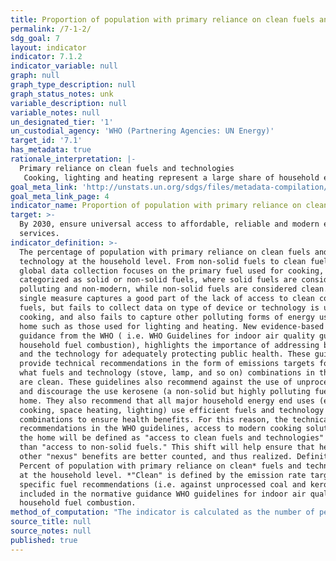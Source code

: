 ```yaml
---
title: Proportion of population with primary reliance on clean fuels and technology
permalink: /7-1-2/
sdg_goal: 7
layout: indicator
indicator: 7.1.2
indicator_variable: null
graph: null
graph_type_description: null
graph_status_notes: unk
variable_description: null
variable_notes: null
un_designated_tier: '1'
un_custodial_agency: 'WHO (Partnering Agencies: UN Energy)'
target_id: '7.1'
has_metadata: true
rationale_interpretation: |-
  Primary reliance on clean fuels and technologies
   Cooking, lighting and heating represent a large share of household energy use across the low- and middle-income countries. For cooking and heating, households typically rely on solid fuels (such as wood, charcoal, biomass) or kerosene paired with inefficient technologies (e.g. open fires, stoves, space heaters or lamps). It is well known that reliance on such inefficient energy for cooking, heating and lighting is associated with high levels of household (indoor) air pollution. The use of inefficient fuels for cooking alone is estimated to cause over 4 million deaths annually, mainly among women and children. This is more than TB, HIV and malaria combined. These adverse health impacts can be avoided by adopting clean fuels and technologies for all main household energy end-or in some circumstances by adopting advanced combustion cook stoves (i.e. those which achieve the emission rates targets provided by the WHO guidelines) and adopting strict protocols for their safe use. Given the importance of clean and safe household energy use as a human development issue, universal access to energy among the technical practitioner community is currently taken to mean access to both electricity and clean fuels and technologies for cooking, heating and lighting. For this reason, clean cooking forms part of the universal access objective under the UN Secretary General's Sustainable Energy for All initiative.
goal_meta_link: 'http://unstats.un.org/sdgs/files/metadata-compilation/Metadata-Goal-7.pdf'
goal_meta_link_page: 4
indicator_name: Proportion of population with primary reliance on clean fuels and technology
target: >-
  By 2030, ensure universal access to affordable, reliable and modern energy
  services.
indicator_definition: >-
  The percentage of population with primary reliance on clean fuels and
  technology at the household level. From non-solid fuels to clean fuels Current
  global data collection focuses on the primary fuel used for cooking,
  categorized as solid or non-solid fuels, where solid fuels are considered
  polluting and non-modern, while non-solid fuels are considered clean. This
  single measure captures a good part of the lack of access to clean cooking
  fuels, but fails to collect data on type of device or technology is used for
  cooking, and also fails to capture other polluting forms of energy use in the
  home such as those used for lighting and heating. New evidence-based normative
  guidance from the WHO ( i.e. WHO Guidelines for indoor air quality guidelines:
  household fuel combustion), highlights the importance of addressing both fuel
  and the technology for adequately protecting public health. These guidelines
  provide technical recommendations in the form of emissions targets for as to
  what fuels and technology (stove, lamp, and so on) combinations in the home
  are clean. These guidelines also recommend against the use of unprocessed coal
  and discourage the use kerosene (a non-solid but highly polluting fuel) in the
  home. They also recommend that all major household energy end uses (e.g.
  cooking, space heating, lighting) use efficient fuels and technology
  combinations to ensure health benefits. For this reason, the technical
  recommendations in the WHO guidelines, access to modern cooking solution in
  the home will be defined as "access to clean fuels and technologies" rather
  than "access to non-solid fuels." This shift will help ensure that health and
  other "nexus" benefits are better counted, and thus realized. Definition
  Percent of population with primary reliance on clean* fuels and technologies
  at the household level. *"Clean" is defined by the emission rate targets and
  specific fuel recommendations (i.e. against unprocessed coal and kerosene)
  included in the normative guidance WHO guidelines for indoor air quality:
  household fuel combustion.
method_of_computation: "The indicator is calculated as the number of people using clean fuels and technologies for cooking, heating and lighting divided by total population reporting that any cooking, heating or lighting, expressed as percentage.  Method of computation The indicator is modelled with household survey data compiled by WHO. The information on cooking fuel use and cooking practices comes from about 800 nationally representative survey and censuses. Survey sources include Demographic and Health Surveys (DHS) and Living Standards Measurement Surveys (LSMS), Multi-Indicator Cluster Surveys (MICS), the World Health Survey (WHS), and other nationally developed and implemented surveys. Estimates of primary cooking energy for the total, urban and rural population for a given year are obtained separately using a multilevel model. The model only accounts for regions, countries and time as a spline function, and estimates are restricted to values ranging from zero to one. More details on the model are published elsewhere (Bonjour et al, 2013). Estimates for countries with no available surveys were obtained as follows: \tWhen survey data is available for a country, the regional populationweighted mean is used to derive aggregate estimates at a regional or global level, however no country point estimate is given for that country is reported \tCountries classified as high-income with a Gross National Income (GNI) of more than US$ 12,746.- per capita are assumed to have made a complete transition to using clean fuels and technologies as the primary domestic energy source for cooking and the primary reliance on polluting (unclean) fuels and technologies use is reported to be less than 5% and assumed as zero for regional and global estimates. For estimating the fraction of the population relying on clean fuels and technologies for heating and lighting, the same methodology using survey data to derive country estimates for a particular year will be used using the same above mentioned assumptions."
source_title: null
source_notes: null
published: true
---
```


